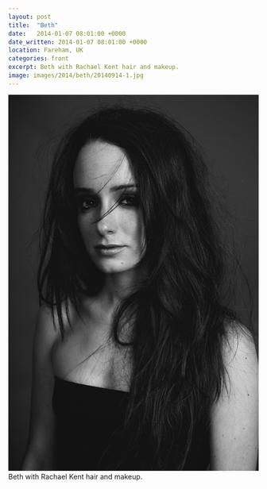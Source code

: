 ```yaml
---
layout: post
title:  "Beth"
date:   2014-01-07 08:01:00 +0000
date_written: 2014-01-07 08:01:00 +0000
location: Fareham, UK
categories: front
excerpt: Beth with Rachael Kent hair and makeup.
image: images/2014/beth/20140914-1.jpg
---
```

<img src='/images/2014/beth/20140914-1.jpg'/>
Beth with Rachael Kent hair and makeup.
